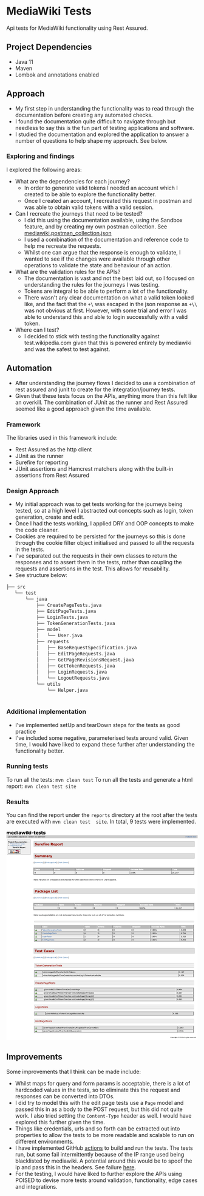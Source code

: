 # MediaWiki Tests

Api tests for MediaWiki functionality using Rest Assured.

## Project Dependencies
- Java 11
- Maven
- Lombok and annotations enabled

## Approach
- My first step in understanding the functionality was to read through the documentation before creating any 
  automated checks.
- I found the documentation quite difficult to navigate through but needless to say this is the fun part of testing 
  applications and software.
- I studied the documentation and explored the application to answer a number of questions to help shape my approach. See below.

### Exploring and findings
I explored the following areas:
- What are the dependencies for each journey?
    - In order to generate valid tokens I needed an account which I created to be able to explore the functionality better.
    - Once I created an account, I recreated this request in postman and was able to obtain valid tokens with a valid session.
- Can I recreate the journeys that need to be tested?
    - I did this using the documentation available, using the Sandbox feature, and by creating my own postman collection. See [mediawiki.postman_collection.json](mediawiki.postman_collection.json)
    - I used a combination of the documentation and reference code to help me recreate the requests.
    - Whilst one can argue that the response is enough to validate, I wanted to see if the changes were available through other operations to validate the state and behaviour of an action.
- What are the validation rules for the APIs?
    - The documentation is vast and not the best laid out, so I focused on understanding the rules for the journeys I was testing.
    - Tokens are integral to be able to perform a lot of the functionality.
    - There wasn't any clear documentation on what a valid token looked like, and the fact that the `+\` was escaped in the json response as `+\\` was not obvious at first. However, with some trial and error I was able to understand this and able to login successfully with a valid token.
- Where can I test?
  - I decided to stick with testing the functionality against test.wikipedia.com given that this is powered entirely by mediawiki and was the safest to test against.

## Automation
- After understanding the journey flows I decided to use a combination of rest assured and junit to create for the integration/journey tests.
- Given that these tests focus on the APIs, anything more than this felt like an overkill. The combination of JUnit as the runner and Rest Assured seemed like a good approach given the time available.

### Framework

The libraries used in this framework include:

- Rest Assured as the http client
- JUnit as the runner
- Surefire for reporting
- JUnit assertions and Hamcrest matchers along with the built-in assertions from Rest Assured

### Design Approach
- My initial approach was to get tests working for the journeys being tested, so at a high level I abstracted out concepts such as login, token generation, create and edit.
- Once I had the tests working, I applied DRY and OOP concepts to make the code cleaner.
- Cookies are required to be persisted for the journeys so this is done through the cookie filter object initialised and passed to all the requests in the tests.
- I've separated out the requests in their own classes to return the responses and to assert them in the tests, 
  rather than coupling the requests and assertions in the test. This allows for reusability. 
- See structure below:

```
├── src
   └── test
       └── java
           ├── CreatePageTests.java
           ├── EditPageTests.java
           ├── LoginTests.java
           ├── TokenGenerationTests.java
           ├── model
           │   └── User.java
           ├── requests
           │   ├── BaseRequestSpecification.java
           │   ├── EditPageRequests.java
           │   ├── GetPageRevisionsRequest.java
           │   ├── GetTokenRequests.java
           │   ├── LoginRequests.java
           │   └── LogoutRequests.java
           └── utils
               └── Helper.java


```

### Additional implementation
- I've implemented setUp and tearDown steps for the tests as good practice
- I've included some negative, parameterised tests around valid. Given time, I would have liked to expand these further after understanding the functionality better.

### Running tests
To run all the tests: `mvn clean test`
To run all the tests and generate a html report: `mvn clean test site`

### Results
You can find the report under the `reports` directory at the root after the tests are executed with `mvn clean test 
site`. In total, 9 tests were implemented.

![results](mediawiki-tests-reports-surefire-report-html.png)

## Improvements
Some improvements that I think can be made include:
- Whilst maps for query and form params is acceptable, there is a lot of hardcoded values in the tests, so to 
  eliminate this the request and responses can be converted into DTOs. 
- I did try to model this with the edit page tests use a `Page` model and passed this in as a body to the POST request, but this did not quite work. I also tried setting the `Content-Type` header as well. I would have explored this further given the time.
- Things like credentials, urls and so forth can be extracted out into properties to allow the tests to be more readable and scalable to run on different environments.
- I have implemented GitHub [actions](https://github.com/imindersingh/mediawiki-tests/actions) to build and run the 
  tests. The tests run, but some fail intermittently because of the IP range used being blacklisted by mediawiki. A potential around this would be to spoof the ip and pass 
  this in the headers. See failure [here](https://github.com/imindersingh/mediawiki-tests/runs/7904661702?check_suite_focus=true#step:4:7086).
- For the testing, I would have liked to further explore the APIs using POISED to devise more tests around validation, functionality, edge cases and integrations.
